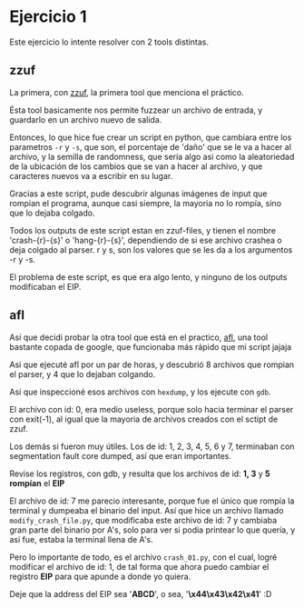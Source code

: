 # Ejercicio 1

Este ejercicio lo intente resolver con 2 tools distintas.

## zzuf

La primera, con [zzuf](http://caca.zoy.org/wiki/zzuf), la primera tool que menciona el práctico.

Ésta tool basicamente nos permite fuzzear un archivo de entrada, y guardarlo en un archivo nuevo de salida.

Entonces, lo que hice fue crear un script en python, que cambiara entre los parametros `-r` y `-s`, que son, el porcentaje de 'daño' que se le va a hacer al archivo, y la semilla de randomness, que sería algo asi como la aleatoriedad de la ubicación de los cambios que se van a hacer al archivo, y que caracteres nuevos va a escribir en su lugar.

Gracias a este script, pude descubrir algunas imágenes de input que rompian el programa, aunque casi siempre, la mayoria no lo rompía, sino que lo dejaba colgado.

Todos los outputs de este script estan en zzuf-files, y tienen el nombre 'crash-{r}-{s}' o 'hang-{r}-{s}', dependiendo de si ese archivo crashea o deja colgado al parser. r y s, son los valores que se les da a los argumentos -r y -s.

El problema de este script, es que era algo lento, y ninguno de los outputs modificaban el EIP.

## afl

Así que decidi probar la otra tool que está en el practico, [afl](https://github.com/google/AFL), una tool bastante copada de google, que funcionaba más rápido que mi script jajaja

Asi que ejecuté afl por un par de horas, y descubrió 8 archivos que rompian el parser, y 4 que lo dejaban colgando.

Asi que inspeccioné esos archivos con `hexdump`, y los ejecute con `gdb`.

El archivo con id: 0, era medio useless, porque solo hacia terminar el parser con exit(-1), al igual que la mayoria de archivos creados con el sctipt de zzuf.

Los demás si fueron muy útiles. Los de id: 1, 2, 3, 4, 5, 6 y 7, terminaban con segmentation fault core dumped, así que eran importantes.

Revise los registros, con gdb, y resulta que los archivos de id: **1, 3** y **5 rompían** el **EIP**

El archivo de id: 7 me parecio interesante, porque fue el único que rompía la terminal y dumpeaba el binario del input. Así que hice un archivo llamado `modify_crash_file.py`, que modificaba este archivo de id: 7 y cambiaba gran parte del binario por A's, solo para ver si podia printear lo que quería, y asi fue, estaba la terminal llena de A's.

Pero lo importante de todo, es el archivo `crash_01.py`, con el cual, logré modificar el archivo de id: 1, de tal forma que ahora puedo cambiar el registro **EIP** para que apunde a donde yo quiera.

Deje que la address del EIP sea '**ABCD**', o sea, '**\x44\x43\x42\x41**' :D